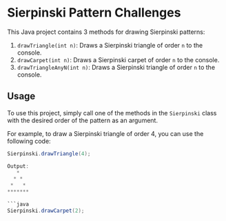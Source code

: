 # Sierpinski Pattern Challenges

This Java project contains 3 methods for drawing Sierpinski patterns:

1. `drawTriangle(int n)`: Draws a Sierpinski triangle of order `n` to the console.
2. `drawCarpet(int n)`: Draws a Sierpinski carpet of order `n` to the console.
3. `drawTriangleAnyN(int n)`: Draws a Sierpinski triangle of order `n` to the console.

## Usage

To use this project, simply call one of the methods in the `Sierpinski` class with the desired order of the pattern as an argument.

For example, to draw a Sierpinski triangle of order 4, you can use the following code:

```java
Sierpinski.drawTriangle(4);

Output:
   *   
  * *  
 *   * 
*******

```java
Sierpinski.drawCarpet(2);